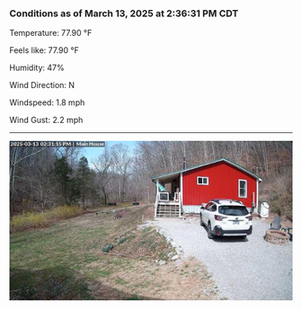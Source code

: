 ### Conditions as of March 13, 2025 at 2:36:31 PM CDT 

Temperature: 77.90 &deg;F

Feels like: 77.90 &deg;F

Humidity: 47%

Wind Direction: N

Windspeed: 1.8 mph

Wind Gust: 2.2 mph

---

<img src="./images/latest.jpeg"/>

